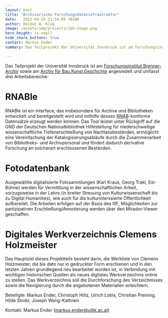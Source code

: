```yaml
---
layout: post
title: "Archivarische Forschungsdateninfrastruktur"
date:   2022-04-25 21:54:05 +0100
author: Helmut W. Klug
image: /assets/img/projects/ibk-image.png
hero_height: is-small
hide_share_buttons: true
contact: Markus Ender
summary: Das Teilprojekt der Universität Innsbruck ist am Forschungsinstitut Brenner-Archiv sowie am Archiv für Bau.Kunst.Geschichte angesiedelt und umfasst die drei Arbeitsbereiche RNAB-Interface, Fotodatenbank und das digitale Werkverzeichnis Clemens Holzmeister.

---
```

Das Teilprojekt der Universität Innsbruck ist am [Forschungsinstitut Brenner-Archiv](https://www.uibk.ac.at/brenner-archiv/) sowie am [Archiv für Bau.Kunst.Geschichte](https://www.uibk.ac.at/archiv-baukunstgeschichte/) angesiedelt und umfasst drei Arbeitsbereiche:

# RNABle
RNABle ist ein Interface, das insbesondere für Archive und Bibliotheken entwickelt und bereitgestellt wird und mithilfe dessen [RNAB](https://d-nb.info/1250862868/34)-konforme Datensätze erzeugt werden können. Das Tool leistet unter Rückgriff auf die GND der Deutschen Nationalbibliothek Hilfestellung für niederschwellige wissenschaftliche Tiefenerschließung von Nachlassbeständen, ermöglicht eine Vereinfachung der Katalogisierungsabläufe durch die Zusammenarbeit von Bibliotheks- und Archivpersonal und fördert dadurch derivative Forschung an solcherart erschlossenen Beständen.

# Fotodatenbank
Ausgewählte digitalisierte Fotosammlungen (Karl Kraus, Georg Trakl, Exl-Bühne) werden für Vermittlung in der wissenschaftlichen Arbeit, vorzugsweise in der Lehre (in breiter Streuung von Kulturwissenschaft bis zu Digital Humanities), wie auch für die kulturinterssierte Öffentlichkeit aufbereitet. Die Arbeiten erfolgen auf der Basis des IIIF, Möglichkeiten zur partizipativen Erschließung/Annotierung werden über den Mirador-Viewer geschaffen.

# Digitales Werkverzeichnis Clemens Holzmeister
Das Hauptziel dieses Projektteils besteht darin, die Werkliste von Clemens Holzmeister, die bis dato nur in gedruckter Form erschienen und in den letzten Jahren grundlegend neu bearbeitet worden ist, in Verbindung mit wichtigen historischen Quellen als neues digitales Werkverzeichnis online zu stellen. Das Werkverzeichnis soll die Durchforschung des Verzeichnisses sowie die Navigierung durch die angebotenen Materialien erleichtern.

Beteiligte: Markus Ender, Christoph Hölz, Ulrich Lobis, Christian Preining, Hilde Strobl, Joseph Wang-Kathrein

Kontakt: Markus Ender (markus.ender@uibk.ac.at)
